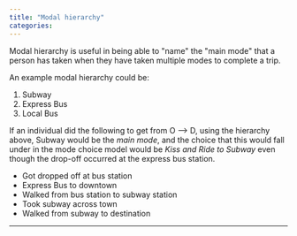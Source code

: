 ```yaml
---
title: "Modal hierarchy"
categories:
---
```


Modal hierarchy is useful in being able to "name" the "main mode" that a person has taken when they have taken multiple modes to complete a trip.

An example modal hierarchy could be:

1.  Subway
2.  Express Bus
3.  Local Bus

If an individual did the following to get from O --&gt; D, using the hierarchy above, Subway would be the *main mode*, and the choice that this would fall under in the mode choice model would be *Kiss and Ride to Subway* even though the drop-off occurred at the express bus station.

-   Got dropped off at bus station
-   Express Bus to downtown
-   Walked from bus station to subway station
-   Took subway across town
-   Walked from subway to destination

------------------------------------------------------------------------

